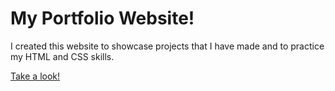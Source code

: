 # My Portfolio Website!
I created this website to showcase projects that I have made and to practice my HTML and CSS skills.

[Take a look!](https://ellidelli.github.io/PortfolioWebsite/)

